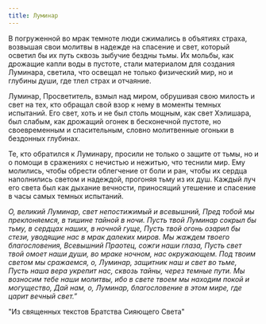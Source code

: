 ```yaml
---
title: Луминар
---
```


В погруженной во мрак темноте люди сжимались в объятиях страха, возвышая свои молитвы в надежде на спасение и свет, который осветил бы их путь сквозь зыбучие бездны тьмы. Их мольбы, как дрожащие капли воды в пустоте, стали материалом для создания Луминара, светила, что освещал не только физический мир, но и глубины души, где тлел страх и отчаяние.

Луминар, Просветитель, взмыл над миром, обрушивая свою милость и свет на тех, кто обращал свой взор к нему в моменты темных испытаний. Его свет, хоть и не был столь мощным, как свет Хэлишара, был слабым, как дрожащий огонек в бесконечной пустоте, но своевременным и спасительным, словно молитвенные огоньки в бездонных глубинах.

Те, кто обратился к Луминару, просили не только о защите от тьмы, но и о помощи в сражениях с нечистью и нежитью, что теснили мир. Ему молились, чтобы обрести облегчение от боли и ран, чтобы их сердца наполнились светом и надеждой, прогоняя тьму из их душ. Каждый луч его света был как дыхание вечности, приносящий утешение и спасение в часы самых темных испытаний.

*О, великий Луминар, свет непостижимый и всевышний, Пред тобой мы преклоняемся, в тишине тайной в ночи.
Пусть твой Луминар сокрыл бы тьму, в сердцах наших, в ночной гуще, Пусть твой огонь озарил бы стези, уводящие нас в мрак далеких миров.
Мы жаждем твоего благословения, Всевышний Праотец, сожги наши глаза, Пусть свет твой омоет наши души, во мраке ночном, нас окружающем.
Под твоим светом мы сражаемся, о, Луминар, защитник наш и свет во тьме, Пусть наша вера укрепит нас, сквозь тайны, через темные пути.
Мы возносим тебе наши молитвы, ибо в свете твоем мы находим покой и могущество, Дай нам, о, Луминар, благословение в этом мире, где царит вечный свет.”*

"Из священных текстов Братства Сияющего Света"